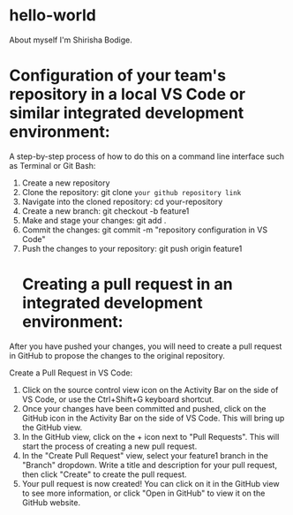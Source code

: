 # hello-world
About myself
I'm Shirisha Bodige.
# Configuration of your team's repository in a local VS Code or similar integrated development environment:
A step-by-step process of how to do this on a command line interface such as Terminal or Git Bash:

1. Create a new repository
2. Clone the repository:
    git clone ```your github repository link```
3. Navigate into the cloned repository:
    cd your-repository
4. Create a new branch:
    git checkout -b feature1
5. Make and stage your changes:
    git add .
6. Commit the changes:
    git
commit -m "repository configuration in VS Code"
7. Push the changes to your repository:
    git push origin feature1
    # Creating a pull request in an integrated development environment:
After you have pushed your changes, you will need to create a pull request in GitHub to propose the changes to the original repository.

Create a Pull Request in VS Code:

1. Click on the source control view icon on the Activity Bar on the side of VS Code, or use the Ctrl+Shift+G keyboard shortcut.
2. Once your changes have been committed and pushed, click on the GitHub icon in the Activity Bar on the side of VS Code. This will
bring up the GitHub view.
3. In the GitHub view, click on the + icon next to "Pull Requests". This will start the process of creating a new pull request.
4. In the "Create Pull Request" view, select your feature1 branch in the "Branch" dropdown. Write a title and description for your pull request, then click "Create" to create the pull request.
5. Your pull request is now created! You can click on it in the GitHub view to see more information, or click "Open in GitHub" to view it on the GitHub website.
